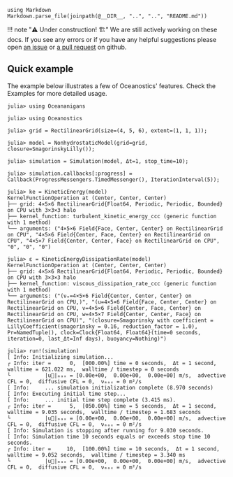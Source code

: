 ```@eval
using Markdown
Markdown.parse_file(joinpath(@__DIR__, "..", "..", "README.md"))
```

!!! note "⚠️ Under construction! 🏗️"
    We are still actively working on these docs. If you see any errors or if you have any helpful suggestions please 
    open [an issue](https://github.com/tomchor/Oceanostics.jl/issues/new) or
    [a pull request](https://github.com/tomchor/Oceanostics.jl/pulls) on github.


## Quick example

The example below illustrates a few of Oceanostics' features. Check the Examples for more detailed
usage.

```jldoctest; filter = r"┌ Info:.*"s
julia> using Oceananigans

julia> using Oceanostics

julia> grid = RectilinearGrid(size=(4, 5, 6), extent=(1, 1, 1));

julia> model = NonhydrostaticModel(grid=grid, closure=SmagorinskyLilly());

julia> simulation = Simulation(model, Δt=1, stop_time=10);

julia> simulation.callbacks[:progress] = Callback(ProgressMessengers.TimedMessenger(), IterationInterval(5));

julia> ke = KineticEnergy(model)
KernelFunctionOperation at (Center, Center, Center)
├── grid: 4×5×6 RectilinearGrid{Float64, Periodic, Periodic, Bounded} on CPU with 3×3×3 halo
├── kernel_function: turbulent_kinetic_energy_ccc (generic function with 1 method)
└── arguments: ("4×5×6 Field{Face, Center, Center} on RectilinearGrid on CPU", "4×5×6 Field{Center, Face, Center} on RectilinearGrid on CPU", "4×5×7 Field{Center, Center, Face} on RectilinearGrid on CPU", "0", "0", "0")

julia> ε = KineticEnergyDissipationRate(model)
KernelFunctionOperation at (Center, Center, Center)
├── grid: 4×5×6 RectilinearGrid{Float64, Periodic, Periodic, Bounded} on CPU with 3×3×3 halo
├── kernel_function: viscous_dissipation_rate_ccc (generic function with 1 method)
└── arguments: ("(νₑ=4×5×6 Field{Center, Center, Center} on RectilinearGrid on CPU,)", "(u=4×5×6 Field{Face, Center, Center} on RectilinearGrid on CPU, v=4×5×6 Field{Center, Face, Center} on RectilinearGrid on CPU, w=4×5×7 Field{Center, Center, Face} on RectilinearGrid on CPU)", "(closure=Smagorinsky with coefficient = LillyCoefficient(smagorinsky = 0.16, reduction_factor = 1.0), Pr=NamedTuple(), clock=Clock{Float64, Float64}(time=0 seconds, iteration=0, last_Δt=Inf days), buoyancy=Nothing)")

julia> run!(simulation)
[ Info: Initializing simulation...
┌ Info: iter =      0,  [000.00%] time = 0 seconds,  Δt = 1 second,  walltime = 621.022 ms,  walltime / timestep = 0 seconds
└           |u⃗|ₘₐₓ = [0.00e+00,  0.00e+00,  0.00e+00] m/s,  advective CFL = 0,  diffusive CFL = 0,  νₘₐₓ = 0 m²/s
[ Info:     ... simulation initialization complete (8.970 seconds)
[ Info: Executing initial time step...
[ Info:     ... initial time step complete (3.415 ms).
┌ Info: iter =      5,  [050.00%] time = 5 seconds,  Δt = 1 second,  walltime = 9.035 seconds,  walltime / timestep = 1.683 seconds
└           |u⃗|ₘₐₓ = [0.00e+00,  0.00e+00,  0.00e+00] m/s,  advective CFL = 0,  diffusive CFL = 0,  νₘₐₓ = 0 m²/s
[ Info: Simulation is stopping after running for 9.030 seconds.
[ Info: Simulation time 10 seconds equals or exceeds stop time 10 seconds.
┌ Info: iter =     10,  [100.00%] time = 10 seconds,  Δt = 1 second,  walltime = 9.052 seconds,  walltime / timestep = 3.340 ms
└           |u⃗|ₘₐₓ = [0.00e+00,  0.00e+00,  0.00e+00] m/s,  advective CFL = 0,  diffusive CFL = 0,  νₘₐₓ = 0 m²/s
```


